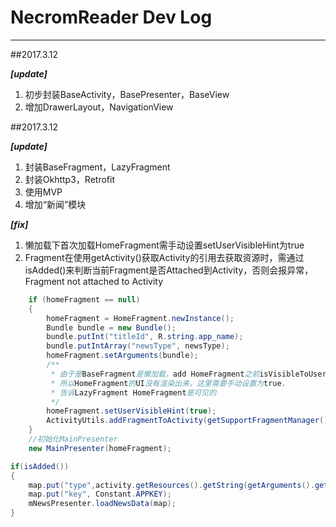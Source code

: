 # NecromReader Dev Log
---

##2017.3.12

***[update]***
 1. 初步封装BaseActivity，BasePresenter，BaseView
 2. 增加DrawerLayout，NavigationView



##2017.3.12

***[update]***
 1. 封装BaseFragment，LazyFragment
 2. 封装Okhttp3，Retrofit
 3. 使用MVP
 4. 增加“新闻”模块

***[fix]***
 1. 懒加载下首次加载HomeFragment需手动设置setUserVisibleHint为true
 2. Fragment在使用getActivity()获取Activity的引用去获取资源时，需通过isAdded()来判断当前Fragment是否Attached到Activity，否则会报异常，Fragment not attached to Activity

```Java
    if (homeFragment == null)
    {
        homeFragment = HomeFragment.newInstance();
        Bundle bundle = new Bundle();
        bundle.putInt("titleId", R.string.app_name);
        bundle.putIntArray("newsType", newsType);
        homeFragment.setArguments(bundle);
        /**
         * 由于是BaseFragment是懒加载，add HomeFragment之前isVisibleToUser为false
         * 所以HomeFragment的UI没有渲染出来，这里需要手动设置为true，
         * 告诉LazyFragment HomeFragment是可见的
         */
        homeFragment.setUserVisibleHint(true);
        ActivityUtils.addFragmentToActivity(getSupportFragmentManager(), homeFragment, R.id.main_content);
    }
    //初始化MainPresenter
    new MainPresenter(homeFragment);
```

```Java
if(isAdded())
{
    map.put("type",activity.getResources().getString(getArguments().getInt("type")));
    map.put("key", Constant.APPKEY);
    mNewsPresenter.loadNewsData(map);
}
```





